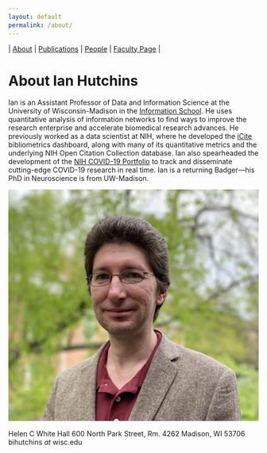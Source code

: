 ```yaml
---
layout: default
permalink: /about/
---
```

| [About](/about) | [Publications](/publications) | [People](/people) | [Faculty Page](https://ischool.wisc.edu/blog/staff/hutchins-b-ian/) |

# About Ian Hutchins

Ian is an Assistant Professor of Data and Information Science at the University of Wisconsin-Madison in the [Information School](https://ischool.wisc.edu/blog/staff/hutchins-b-ian/). He uses quantitative analysis of information networks to find ways to improve the research enterprise and accelerate biomedical research advances. He previously worked as a data scientist at NIH, where he developed the [iCite](https://icite.od.nih.gov) bibliometrics dashboard, along with many of its quantitative metrics and the underlying NIH Open Citation Collection database. Ian also spearheaded the development of the [NIH COVID-19 Portfolio](https://icite.od.nih.gov/covid19) to track and disseminate cutting-edge COVID-19 research in real time. Ian is a returning Badger—his PhD in Neuroscience is from UW-Madison. 

![Ian Hutchins](/assets/ian.jpg)

Helen C White Hall
600 North Park Street, Rm. 4262
Madison, WI 53706
bihutchins *at* wisc.edu
